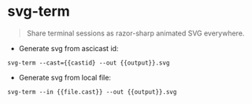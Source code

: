 # svg-term

> Share terminal sessions as razor-sharp animated SVG everywhere.

- Generate svg from ascicast id:

`svg-term --cast={{castid} --out {{output}}.svg`

- Generate svg from local file:

`svg-term --in {{file.cast}} --out {{output}}.svg`
